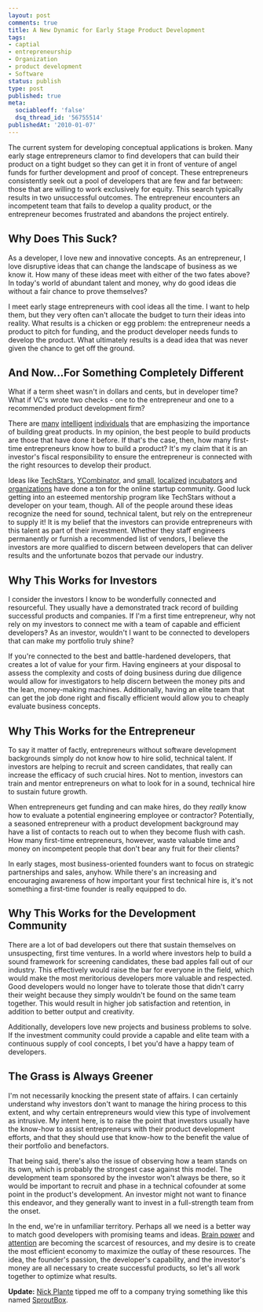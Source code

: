 ```yaml
---
layout: post
comments: true
title: A New Dynamic for Early Stage Product Development
tags:
- captial
- entrepreneurship
- Organization
- product development
- Software
status: publish
type: post
published: true
meta:
  sociableoff: 'false'
  dsq_thread_id: '56755514'
publishedAt: '2010-01-07'
---
```


The current system for developing conceptual applications is broken. Many early stage entrepreneurs clamor to find developers that can build their product on a tight budget so they can get it in front of venture of angel funds for further development and proof of concept. These entrepreneurs consistently seek out a pool of developers that are few and far between: those that are willing to work exclusively for equity. This search typically results in two unsuccessful outcomes. The entrepreneur encounters an incompetent team that fails to develop a quality product, or the entrepreneur becomes frustrated and abandons the project entirely.

## Why Does This Suck?

As a developer, I love new and innovative concepts. As an entrepreneur, I love disruptive ideas that can change the landscape of business as we know it. How many of these ideas meet with either of the two fates above? In today's world of abundant talent and money, why do good ideas die without a fair chance to prove themselves?

I meet early stage entrepreneurs with cool ideas all the time. I want to help them, but they very often can't allocate the budget to turn their ideas into reality. What results is a chicken or egg problem: the entrepreneur needs a product to pitch for funding, and the product developer needs funds to develop the product. What ultimately results is a dead idea that was never given the chance to get off the ground.

## And Now...For Something Completely Different

What if a term sheet wasn't in dollars and cents, but in developer time? What if VC's wrote two checks - one to the entrepreneur and one to a recommended product development firm?

There are [many](https://onstartups.com/) [intelligent](https://sethgodin.com/sg/) [individuals](https://www.guykawasaki.com/) that are emphasizing the importance of building great products. In my opinion, the best people to build products are those that have done it before. If that's the case, then, how many first-time entrepreneurs know how to build a product? It's my claim that it is an investor's fiscal responsibility to ensure the entrepreneur is connected with the right resources to develop their product.

Ideas like [TechStars](https://www.techstars.org), [YCombinator](https://ycombinator.com/), and [small](https://www.cictr.com/), [localized](https://www.webinnovatorsgroup.com/) [incubators](https://betahouse.org/) and [organizations](https://www.mit100k.org/) have done a ton for the online startup community.  Good luck getting into an esteemed mentorship program like TechStars without a developer on your team, though. All of the people around these ideas recognize the need for sound, technical talent, but rely on the entrepreneur to supply it! It is my belief that the investors can provide entrepreneurs with this talent as part of their investment. Whether they staff engineers permanently or furnish a recommended list of vendors, I believe the investors are more qualified to discern between developers that can deliver results and the unfortunate bozos that pervade our industry.

## Why This Works for Investors

I consider the investors I know to be wonderfully connected and resourceful. They usually have a demonstrated track record of building successful products and companies. If I'm a first time entrepreneur, why not rely on my investors to connect me with a team of capable and efficient developers? As an investor, wouldn't I want to be connected to developers that can make my portfolio truly shine?

If you're connected to the best and battle-hardened developers, that creates a lot of value for your firm. Having engineers at your disposal to assess the complexity and costs of doing business during due diligence would allow for investigators to help discern between the money pits and the lean, money-making machines. Additionally, having an elite team that can get the job done right and fiscally efficient would allow you to cheaply evaluate business concepts.

## Why This Works for the Entrepreneur

To say it matter of factly, entrepreneurs without software development  backgrounds simply do not know how to hire solid, technical talent. If investors are helping to recruit and screen candidates, that really can increase the efficacy of such crucial hires. Not to mention, investors can train and mentor entrepreneurs on what to look for in a sound, technical hire to sustain future growth.

When entrepreneurs get funding and can make hires, do they *really* know how to evaluate a potential engineering employee or contractor? Potentially, a seasoned entrepreneur with a product development background may have a list of contacts to reach out to when they become flush with cash. How many first-time entrepreneurs, however, waste valuable time and money on incompetent people that don't bear any fruit for their clients?

In early stages, most business-oriented founders want to focus on strategic partnerships and sales, anyhow. While there's an increasing and encouraging awareness of how important your first technical hire is,  it's not something a first-time founder is really equipped to do.

## Why This Works for the Development Community

There are a lot of bad developers out there that sustain themselves on unsuspecting, first time ventures. In a world where investors help to build a sound framework for screening candidates, these bad apples fall out of our industry. This effectively would raise the bar for everyone in the field, which would make the most meritorious developers more valuable and respected. Good developers would no longer have to tolerate those that didn't carry their weight because they simply wouldn't be found on the same team together. This would result in higher job satisfaction and retention, in addition to better output and creativity.

Additionally, developers love new projects and business problems to solve. If the investment community could provide a capable and elite team with a continuous supply of cool concepts, I bet you'd have a happy team of developers.

## The Grass is Always Greener

I'm not necessarily knocking the present state of affairs. I can certainly understand why investors don't want to manage the hiring process to this extent, and why certain entrepreneurs would view this type of involvement as intrusive. My intent here, is to raise the point that investors usually have the know-how to assist entrepreneurs with their product development efforts, and that they should use that know-how to the benefit the value of their portfolio and benefactors.

That being said, there's also the issue of observing how a team stands on its own, which is probably the strongest case against this model. The development team sponsored by the investor won't always be there, so it would be important to recruit and phase in a technical cofounder at some point in the product's development. An investor might not want to finance this endeavor, and they generally want to invest in a full-strength team from the onset.

In the end, we're in unfamiliar territory. Perhaps all we need is a better way to match good developers with promising teams and ideas. [Brain power](https://www.businessweek.com/bwdaily/dnflash/dec2005/nf20051223_7594_db039.htm) and [attention](https://news.bbc.co.uk/2/hi/science/nature/1834682.stm) are becoming the scarcest of resources, and my desire is to create the most efficient economy to maximize the outlay of these resources. The idea, the founder's passion, the developer's capability, and the investor's money are all necessary to create successful products, so let's all work together to optimize what results.

**Update:** [Nick Plante](https://blog.zerosum.org/) tipped me off to a company trying something like this named [SproutBox](https://sproutbox.com/).
